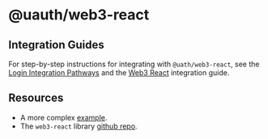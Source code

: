# @uauth/web3-react

## Integration Guides

For step-by-step instructions for integrating with `@uath/web3-react`, see the [Login Integration Pathways](https://docs.unstoppabledomains.com/login-with-unstoppable/get-started-login/integration-pathways/) and the [Web3 React](https://docs.unstoppabledomains.com/login-with-unstoppable/login-integration-guides/web3-react-guide/) integration guide.

## Resources

- A more complex [example](../../examples/web3-react/README.md).
- The `web3-react` library [github repo](https://github.com/NoahZinsmeister/web3-react).
